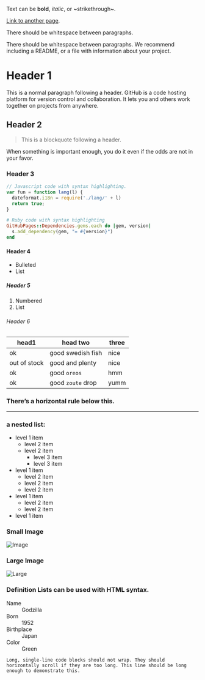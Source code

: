 Text can be **bold**, _italic_, or ~strikethrough~.

[Link to another page](https://github.com/toxicmender/toxicmender.github.io).

There should be whitespace between paragraphs.

There should be whitespace between paragraphs. We recommend including a README, or a file with information about your project.

# Header 1
This is a normal paragraph following a header. GitHub is a code hosting platform for version control and collaboration. It lets you and others work together on projects from anywhere.
## Header 2
> This is a blockquote following a header.

When something is important enough, you do it even if the odds are not in your favor.

### Header 3
```js
// Javascript code with syntax highlighting.
var fun = function lang(l) {
  dateformat.i18n = require('./lang/' + l)
  return true;
}
```
```ruby
# Ruby code with syntax highlighting
GitHubPages::Dependencies.gems.each do |gem, version|
  s.add_dependency(gem, "= #{version}")
end
```
#### Header 4
- Bulleted
- List
##### Header 5
1. Numbered
2. List
###### Header 6
| head1 | head two	| three |
| ----- | --------- | ----- |
| ok | good swedish fish | nice |
| out of stock | good and plenty | nice |
| ok | good `oreos` | hmm |
| ok | good `zoute` drop | yumm |

### There’s a horizontal rule below this.
---

### a nested list:
 - level 1 item
   - level 2 item
   - level 2 item
     - level 3 item
     - level 3 item
 - level 1 item
   - level 2 item
   - level 2 item
   - level 2 item
 - level 1 item
   - level 2 item
   - level 2 item
 - level 1 item
### Small Image
![Image](https://github.githubassets.com/images/icons/emoji/octocat.png)
### Large Image
![Large](https://guides.github.com/activities/hello-world/branching.png)

### Definition Lists can be used with HTML syntax.
<dl>
  <dt>Name</dt>
    <dd>Godzilla</dd>
  <dt>Born</dt>
    <dd>1952</dd>
  <dt>Birthplace</dt>
    <dd>Japan</dd>
  <dt>Color</dt>
    <dd>Green</dd>
</dl>

```
Long, single-line code blocks should not wrap. They should horizontally scroll if they are too long. This line should be long enough to demonstrate this.
```
